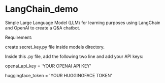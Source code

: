 # LangChain_demo
Simple Large Language Model (LLM) for learning purposes using LangChain and OpenAI to create a Q&amp;A chatbot.


Requirement:

create secret_key.py file inside models directory.

Inside this .py file, add the following two line and add your API keys:

openai_api_key = 'YOUR OPENAI API KEY'

huggingface_token = 'YOUR HUGGINGFACE TOKEN'